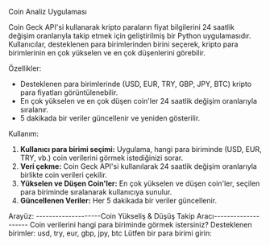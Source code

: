 Coin Analiz Uygulaması

Coin Geck API'si kullanarak kripto paraların fiyat bilgilerini 24 saatlik değişim oranlarıyla takip etmek için geliştirilmiş bir Python uygulamasıdır. Kullanıcılar, desteklenen para birimlerinden birini seçerek, kripto para birimlerinin en çok yükselen ve en çok düşenlerini görebilir.

Özellikler:
- Desteklenen para birimlerinde (USD, EUR, TRY, GBP, JPY, BTC) kripto para fiyatları görüntülenebilir.
- En çok yükselen ve en çok düşen coin'ler 24 saatlik değişim oranlarıyla sıralanır.
- 5 dakikada bir veriler güncellenir ve yeniden gösterilir.

Kullanım:
1. **Kullanıcı para birimi seçimi:** Uygulama, hangi para biriminde (USD, EUR, TRY, vb.) coin verilerini görmek istediğinizi sorar.
2. **Veri çekme:** Coin Geck API'si kullanılarak 24 saatlik değişim oranlarıyla birlikte coin verileri çekilir.
3. **Yükselen ve Düşen Coin'ler:** En çok yükselen ve düşen coin'ler, seçilen para biriminde sıralanarak kullanıcıya sunulur.
4. **Güncellenen Veriler:** Her 5 dakikada bir veriler güncellenir.

Arayüz:
--------------------Coin Yükseliş & Düşüş Takip Aracı--------------------
Coin verilerini hangi para biriminde görmek istersiniz?
Desteklenen birimler: usd, try, eur, gbp, jpy, btc
Lütfen bir para birimi girin: 
